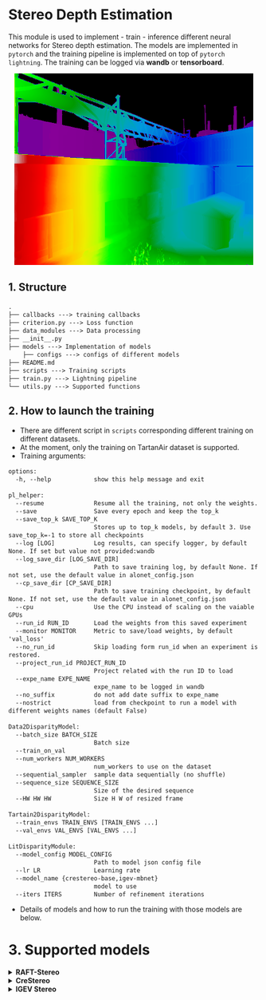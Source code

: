# Stereo Depth Estimation
This module is used to implement - train - inference different neural networks for Stereo depth estimation. The models are implemented in `pytorch` and the training pipeline is implemented on top of `pytorch lightning`. The training can be logged via **wandb** or **tensorboard**.

<p align="center">
  <img src="../../images/tartanair_disp.png"/>
</p>

## 1. Structure
```
.
├── callbacks ---> training callbacks
├── criterion.py ---> Loss function
├── data_modules ---> Data processing
├── __init__.py
├── models ---> Implementation of models
    ├── configs ---> configs of different models
├── README.md
├── scripts ---> Training scripts
├── train.py ---> Lightning pipeline
└── utils.py ---> Supported functions

```

## 2. How to launch the training
- There are different script in `scripts` corresponding different training on different datasets.
- At the moment, only the training on TartanAir dataset is supported.
- Training arguments:
```
options:
  -h, --help            show this help message and exit

pl_helper:
  --resume              Resume all the training, not only the weights.
  --save                Save every epoch and keep the top_k
  --save_top_k SAVE_TOP_K
                        Stores up to top_k models, by default 3. Use save_top_k=-1 to store all checkpoints
  --log [LOG]           Log results, can specify logger, by default None. If set but value not provided:wandb
  --log_save_dir [LOG_SAVE_DIR]
                        Path to save training log, by default None. If not set, use the default value in alonet_config.json
  --cp_save_dir [CP_SAVE_DIR]
                        Path to save training checkpoint, by default None. If not set, use the default value in alonet_config.json
  --cpu                 Use the CPU instead of scaling on the vaiable GPUs
  --run_id RUN_ID       Load the weights from this saved experiment
  --monitor MONITOR     Metric to save/load weights, by default 'val_loss'
  --no_run_id           Skip loading form run_id when an experiment is restored.
  --project_run_id PROJECT_RUN_ID
                        Project related with the run ID to load
  --expe_name EXPE_NAME
                        expe_name to be logged in wandb
  --no_suffix           do not add date suffix to expe_name
  --nostrict            load from checkpoint to run a model with different weights names (default False)

Data2DisparityModel:
  --batch_size BATCH_SIZE
                        Batch size
  --train_on_val
  --num_workers NUM_WORKERS
                        num_workers to use on the dataset
  --sequential_sampler  sample data sequentially (no shuffle)
  --sequence_size SEQUENCE_SIZE
                        Size of the desired sequence
  --HW HW HW            Size H W of resized frame

Tartain2DisparityModel:
  --train_envs TRAIN_ENVS [TRAIN_ENVS ...]
  --val_envs VAL_ENVS [VAL_ENVS ...]

LitDisparityModule:
  --model_config MODEL_CONFIG
                        Path to model json config file
  --lr LR               Learning rate
  --model_name {crestereo-base,igev-mbnet}
                        model to use
  --iters ITERS         Number of refinement iterations
```
- Details of models and how to run the training with those models are below.

# 3. Supported models
<details>
  <summary><b> RAFT-Stereo</b></summary>

  ## Architecture
  - Detail at [RAFT-Stereo](https://arxiv.org/pdf/2109.07547.pdf)
  <p align="center">
  <img src="../../images/raftstereo.png"/>
  </p>

- `ResNet50` & `RepViT` are used as backbone.

  ## Training command
  ```bash
  python nndepth/disparity/scripts/train_disparity_on_tartanair.py --model_name raft-hp --model_config nndepth/disparity/models/configs/HPRAFTStereo.json --iters 6 --batch_size 4 --accumulate_grad_batches 2 --lr 1e-4 --limit_val_batches 200 --val_check_interval 5000 --max_step 150000 --HW 480 640 --train_envs abandonedfactory amusement carwelding endofworld gascola hospital japanesealley neighborhood ocean office office2 oldtown seasidetown seasonsforest seasonsforest_winter soulcity westerndesert --val_envs abandonedfactory_night --expe_name baseline --log --save --num_workers 8
  ```
</details>

<details>
  <summary><b> CreStereo</b></summary>

  ## Architecture
  - Detail at [CreStereo](https://arxiv.org/abs/2203.11483)
  <p align="center">
  <img src="../../images/crestereo.png"/>
  </p>

- `ResNet50` is used as backbone.

  ## Training command
  ```bash
  python nndepth/disparity/scripts/train_disparity_on_tartanair.py --model_name igev-mbnet --model_config nndepth/disparity/models/configs/CREStereo.json --iters 4 --batch_size 4 --accumulate_grad_batches 2 --lr 5e-5 --limit_val_batches 200 --max_step 150000 --HW 384 480 --train_envs abandonedfactory amusement carwelding endofworld gascola hospital japanesealley neighborhood ocean office office2 oldtown seasidetown seasonsforest seasonsforest_winter soulcity westerndesert --val_envs abandonedfactory_night --expe_name baseline --log --save
  ```
</details>

<details>
  <summary><b> IGEV Stereo</b></summary>

  ## Architecture
  - Detail at [IGEV-Stereo](https://arxiv.org/pdf/2303.06615.pdf)
  <p align="center">
  <img src="../../images/igev.png"/>
  </p>

- `MobilenetLarge-V3` is used as backbone.

  ## Training command
  ```bash
  python nndepth/disparity/scripts/train_disparity_on_tartanair.py --model_name igev-mbnet --model_config nndepth/disparity/models/configs/IGEVStereoMBNet.json --iters 6 --batch_size 4 --accumulate_grad_batches 2 --lr 5e-5 --limit_val_batches 200 --max_step 150000 --HW 384 480 --train_envs abandonedfactory amusement carwelding endofworld gascola hospital japanesealley neighborhood ocean office office2 oldtown seasidetown seasonsforest seasonsforest_winter soulcity westerndesert --val_envs abandonedfactory_night --expe_name baseline --log --save
  ```
</details>
